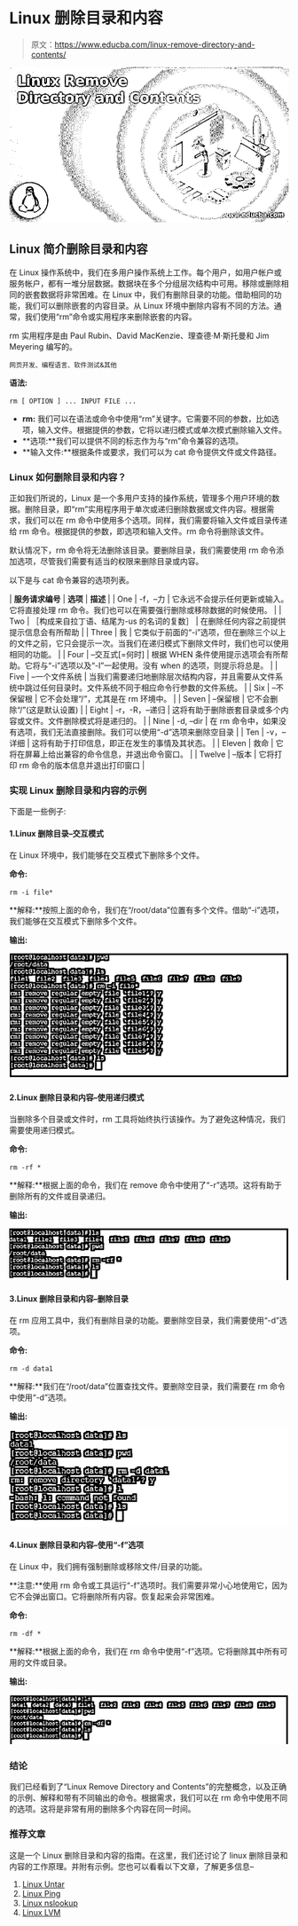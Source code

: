 # Linux 删除目录和内容

> 原文：<https://www.educba.com/linux-remove-directory-and-contents/>

![Linux Remove Directory and Contents](img/5dcb083680282caab9c645d33dd17826.png)



## Linux 简介删除目录和内容

在 Linux 操作系统中，我们在多用户操作系统上工作。每个用户，如用户帐户或服务帐户，都有一堆分层数据。数据块在多个分组层次结构中可用。移除或删除相同的嵌套数据将非常困难。在 Linux 中，我们有删除目录的功能。借助相同的功能，我们可以删除嵌套的内容目录。从 Linux 环境中删除内容有不同的方法。通常，我们使用“rm”命令或实用程序来删除嵌套的内容。

rm 实用程序是由 Paul Rubin、David MacKenzie、理查德·M·斯托曼和 Jim Meyering 编写的。

<small>网页开发、编程语言、软件测试&其他</small>

**语法:**

`rm [ OPTION ] ... INPUT FILE ...`

*   **rm:** 我们可以在语法或命令中使用“rm”关键字。它需要不同的参数，比如选项，输入文件。根据提供的参数，它将以递归模式或单次模式删除输入文件。
*   **选项:**我们可以提供不同的标志作为与“rm”命令兼容的选项。
*   **输入文件:**根据条件或要求，我们可以为 cat 命令提供文件或文件路径。

### Linux 如何删除目录和内容？

正如我们所说的，Linux 是一个多用户支持的操作系统，管理多个用户环境的数据。删除目录，即“rm”实用程序用于单次或递归删除数据或文件内容。根据需求，我们可以在 rm 命令中使用多个选项。同样，我们需要将输入文件或目录传递给 rm 命令。根据提供的参数，即选项和输入文件。rm 命令将删除该文件。

默认情况下，rm 命令将无法删除该目录。要删除目录，我们需要使用 rm 命令添加选项，尽管我们需要有适当的权限来删除目录或内容。

以下是与 cat 命令兼容的选项列表。

| **服务请求编号** | **选项** | **描述** |
| One | -f，–力 | 它永远不会提示任何更新或输入。它将直接处理 rm 命令。我们也可以在需要强行删除或移除数据的时候使用。 |
| Two | ［构成来自拉丁语、结尾为-us 的名词的复数］ | 在删除任何内容之前提供提示信息会有所帮助 |
| Three | 我 | 它类似于前面的“-i”选项，但在删除三个以上的文件之前，它只会提示一次。当我们在递归模式下删除文件时，我们也可以使用相同的功能。 |
| Four | –交互式[=何时] | 根据 WHEN 条件使用提示选项会有所帮助。它将与“-i”选项以及“-I”一起使用。没有 when 的选项，则提示将总是。 |
| Five | –一个文件系统 | 当我们需要递归地删除层次结构内容，并且需要从文件系统中跳过任何目录时。文件系统不同于相应命令行参数的文件系统。 |
| Six | –不保留根 | 它不会处理“/”，尤其是在 rm 环境中。 |
| Seven | –保留根 | 它不会删除“/”(这是默认设置) |
| Eight | -r，-R，–递归 | 这将有助于删除嵌套目录或多个内容或文件。文件删除模式将是递归的。 |
| Nine | -d, –dir | 在 rm 命令中，如果没有选项，我们无法直接删除。我们可以使用“-d”选项来删除空目录 |
| Ten | -v，–详细 | 这将有助于打印信息，即正在发生的事情及其状态。 |
| Eleven | 救命 | 它将在屏幕上给出兼容的命令信息，并退出命令窗口。 |
| Twelve | –版本 | 它将打印 rm 命令的版本信息并退出打印窗口 |

### 实现 Linux 删除目录和内容的示例

下面是一些例子:

#### 1.Linux 删除目录–交互模式

在 Linux 环境中，我们能够在交互模式下删除多个文件。

**命令:**

`rm -i file*`

**解释:**按照上面的命令，我们在“/root/data”位置有多个文件。借助“-i”选项，我们能够在交互模式下删除多个文件。

**输出:**

![Linux Remove Directory and Contents-1.1](img/1d822fc389e2943458dd5003bb670626.png)



#### 2.Linux 删除目录和内容–使用递归模式

当删除多个目录或文件时，rm 工具将始终执行该操作。为了避免这种情况，我们需要使用递归模式。

**命令:**

`rm -rf *`

**解释:**根据上面的命令，我们在 remove 命令中使用了“-r”选项。这将有助于删除所有的文件或目录递归。

**输出:**

![Linux Remove Directory and Contents-1.2](img/4dd0e07eb8d986252e5de6f133f7a378.png)



#### 3.Linux 删除目录和内容–删除目录

在 rm 应用工具中，我们有删除目录的功能。要删除空目录，我们需要使用“-d”选项。

**命令:**

`rm -d data1`

**解释:**我们在“/root/data”位置查找文件。要删除空目录，我们需要在 rm 命令中使用“-d”选项。

**输出:**

![Linux Remove Directory and Contents-1.3](img/9ec571b44018437d38c9ee24ddf489bf.png)



#### 4.Linux 删除目录和内容–使用“-f”选项

在 Linux 中，我们拥有强制删除或移除文件/目录的功能。

**注意:**使用 rm 命令或工具运行“-f”选项时。我们需要非常小心地使用它，因为它不会弹出窗口。它将删除所有内容。恢复起来会非常困难。

**命令:**

`rm -df *`

**解释:**根据上面的命令，我们在 rm 命令中使用“-f”选项。它将删除其中所有可用的文件或目录。

**输出:**

![Linux Remove Directory and Contents-1.4](img/517d362dcb92e4edaf24a5c7788c47a5.png)



### 结论

我们已经看到了“Linux Remove Directory and Contents”的完整概念，以及正确的示例、解释和带有不同输出的命令。根据需求，我们可以在 rm 命令中使用不同的选项。这将是非常有用的删除多个内容在同一时间。

### 推荐文章

这是一个 Linux 删除目录和内容的指南。在这里，我们还讨论了 linux 删除目录和内容的工作原理。并附有示例。您也可以看看以下文章，了解更多信息–

1.  [Linux Untar](https://www.educba.com/linux-untar/)
2.  [Linux Ping](https://www.educba.com/linux-ping/)
3.  [Linux nslookup](https://www.educba.com/linux-nslookup/)
4.  [Linux LVM](https://www.educba.com/linux-lvm/)





